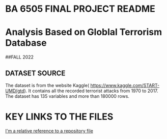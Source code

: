 # BA 6505 FINAL PROJECT README

# **Analysis Based on Globlal Terrorism Database**
##FALL 2022
## DATASET SOURCE
The dataset is from the website Kaggle( https://www.kaggle.com/START-UMD/gtd).
It contains all the recorded terrorist attacks from 1970 to 2017. The dataset has 135 variables and more than 180000 rows.


# KEY LINKS TO THE FILES
[I'm a relative reference to a repository file](jiawei321/Fairfield-U/)
